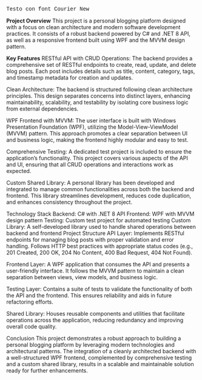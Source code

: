 <span style="font-family: 'Courier New', Courier, monospace;">Testo con font Courier New</span>

**Project Overview**
This project is a personal blogging platform designed with a focus on clean architecture and modern software development practices. It consists of a robust backend powered by C# and .NET 8 API, as well as a responsive frontend built using WPF and the MVVM design pattern.

**Key Features**
RESTful API with CRUD Operations:
The backend provides a comprehensive set of RESTful endpoints to create, read, update, and delete blog posts. Each post includes details such as title, content, category, tags, and timestamp metadata for creation and updates.

Clean Architecture:
The backend is structured following clean architecture principles. This design separates concerns into distinct layers, enhancing maintainability, scalability, and testability by isolating core business logic from external dependencies.

WPF Frontend with MVVM:
The user interface is built with Windows Presentation Foundation (WPF), utilizing the Model-View-ViewModel (MVVM) pattern. This approach promotes a clear separation between UI and business logic, making the frontend highly modular and easy to test.

Comprehensive Testing:
A dedicated test project is included to ensure the application’s functionality. This project covers various aspects of the API and UI, ensuring that all CRUD operations and interactions work as expected.

Custom Shared Library:
A personal library has been developed and integrated to manage common functionalities across both the backend and frontend. This library streamlines development, reduces code duplication, and enhances consistency throughout the project.

Technology Stack
Backend: C# with .NET 8 API
Frontend: WPF with MVVM design pattern
Testing: Custom test project for automated testing
Custom Library: A self-developed library used to handle shared operations between backend and frontend
Project Structure
API Layer:
Implements RESTful endpoints for managing blog posts with proper validation and error handling. Follows HTTP best practices with appropriate status codes (e.g., 201 Created, 200 OK, 204 No Content, 400 Bad Request, 404 Not Found).

Frontend Layer:
A WPF application that consumes the API and presents a user-friendly interface. It follows the MVVM pattern to maintain a clean separation between views, view models, and business logic.

Testing Layer:
Contains a suite of tests to validate the functionality of both the API and the frontend. This ensures reliability and aids in future refactoring efforts.

Shared Library:
Houses reusable components and utilities that facilitate operations across the application, reducing redundancy and improving overall code quality.

Conclusion
This project demonstrates a robust approach to building a personal blogging platform by leveraging modern technologies and architectural patterns. The integration of a cleanly architected backend with a well-structured WPF frontend, complemented by comprehensive testing and a custom shared library, results in a scalable and maintainable solution ready for further enhancements.
